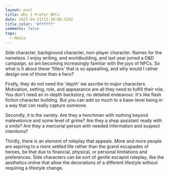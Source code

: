 ```yaml
---
layout: post
title: Why I Prefer NPCs
date: 2023-04-21T12:30:06.529Z
title_color: "#ffffff"
comments: false
tags:
  - Media
---
```

S﻿ide character, background character, non-player character. Names for the nameless. I enjoy writing, and worldbuilding, and last year joined a D&D campaign, so am becoming increasingly familiar with the joys of NPCs. So what is it about these 'fillers' that is so appealling, and why would I rather design one of those than a hero? 

F﻿irstly, they do not need the 'depth' we ascribe to major characters. Motivation, setting, role, and appearance are all they need to fulfill their role. You don't need an in-depth backstory, no detailed endeavour. It's like flash fiction character building. But you can add so much to a base-level being in a way that can really capture someone.

S﻿econdly, it is the variety. Are they a henchman with nothing beyond malevelonce and some level of grime? Are they a shop assistant ready with a smile? Are they a mercurial person with needed information and suspect intentions?

T﻿hirdly, there is an element of roleplay that appeals. More and more people are aspiring to a more settled life rather than the grand escapades of heroes, be that due to financial, physical, or personal limitations and preferences. Side characters can be sort of gentle escapist roleplay, like the aesthetics online that allow the decorations of a different lifestyle without requiring a lifestyle change.